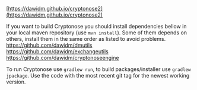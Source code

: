 [https://dawidm.github.io/cryptonose2](https://dawidm.github.io/cryptonose2)

If you want to build Cryptonose you should install dependencies bellow in your local maven repository (use `mvn install`). Some of them depends on others, install them in the same order as listed to avoid problems.
https://github.com/dawidm/dmutils  
https://github.com/dawidm/exchangeutils  
https://github.com/dawidm/cryptonoseengine

To run Cryptonose use `gradlew run`, to build packages/installer use `gradlew jpackage`. Use the code with the most recent git tag for the newest working version.
